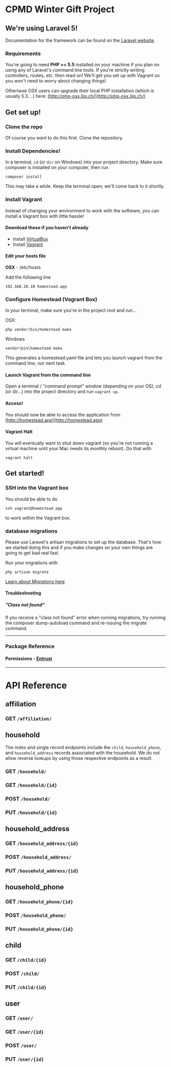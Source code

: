 # CPMD Winter Gift Project

## We're using Laravel 5!
Documentation for the framework can be found on the [Laravel website](http://laravel.com/docs).

### Requirements
You're going to need **PHP >= 5.5** installed on your machine if you plan on using any of Laravel's command line tools. If you're strictly writing controllers, routes, etc. then read on! We'll get you set up with Vagrant so you won't need to worry about changing things!

Otheriwse OSX users can upgrade their local PHP installation (which is usually 5.3....) here: [http://php-osx.liip.ch/](http://php-osx.liip.ch/)

## Get set up!

### Clone the repo
Of course you want to do this first. Clone the repository.

### Install Dependencies!
In a terminal, `cd` (or `dir` on Windows) into your project directory. Make sure composer is installed on your computer, then run

`composer install`

This may take a while. Keep the terminal open; we'll come back to it shortly. 

### Install Vagrant

Instead of changing your environment to work with the software, you can install a Vagrant box with little hassle!

#### Download these if you haven't already
- Install [VirtualBox](http://virtualbox.org/)
- Install [Vagrant](http://vagrantup.com)

#### Edit your hosts file
**OSX** - /etc/hosts

Add the following line

`192.168.10.10 homestead.app`

### Configure Homestead (Vagrant Box)
In your terminal, make sure you're in the project root and run...

OSX:

`php vendor/bin/homestead make`

Windows 

`vendor\bin\homestead make`

This generates a homestead.yaml file and lets you launch vagrant from the command line; our next task.

#### Launch Vagrant from the command line
Open a terminal / "command prompt" window (depending on your OS), cd (or dir...) into the project directory and run `vagrant up`.

#### Access!
You should now be able to access the application from [http://homestead.app](http://homestead.app)

#### Vagrant Halt
You will eventually want to shut down vagrant (so you're not running a virtual machine until your Mac needs its monthly reboot). Do that with

`vagrant halt`

## Get started!

### SSH into the Vagrant box
You should be able to do

`ssh vagrant@homestead.app`

to work within the Vagrant box. 

### database migrations
Please use Laravel's artisan migrations to set up the database. That's how we started doing this and if you make changes on your own things are going to get bad real fast.

Run your migrations with

`php artisan migrate`

[Learn about Migrations here](http://laravel.com/docs/5.1/migrations#generating-migrations)

#### Troubleshooting

##### "Class not found"
If you receive a "class not found" error when running migrations, try running the composer dump-autoload command and re-issuing the migrate command.

----
### Package Reference 
#### Permissions - [Entrust](https://github.com/Zizaco/entrust#models)
---

# API Reference

## affiliation
### GET `/affiliation/`

## household
The index and single record endpoints include the `child`, `household_phone`, and `household_address` records associated with the household. We do not allow reverse lookups by using those respective endpoints as a result.

### GET `/household/`
### GET `/household/{id}`
### POST `/household/`
### PUT `/household/{id}`

## household_address
### GET `/household_address/{id}`
### POST `/household_address/`
### PUT `/household_address/{id}`

## household_phone
### GET `/household_phone/{id}`
### POST `/household_phone/`
### PUT `/household_phone/{id}`

## child
### GET `/child/{id}`
### POST `/child/`
### PUT `/child/{id}`

## user
### GET `/user/`
### GET `/user/{id}`
### POST `/user/`
### PUT `/user/{id}`

